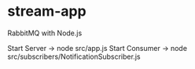 # stream-app
RabbitMQ with Node.js

Start Server -> node src/app.js
Start Consumer -> node src/subscribers/NotificationSubscriber.js
